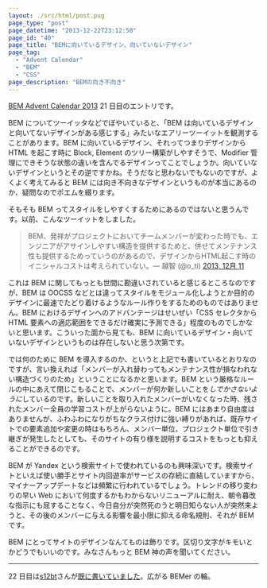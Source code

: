 ```yaml
---
layout: ./src/html/post.pug
page_type: "post"
page_datetime: "2013-12-22T23:12:50"
page_id: "40"
page_title: "BEMに向いているデザイン、向いていないデザイン"
page_tag:
  - "Advent Calendar"
  - "BEM"
  - "CSS"
page_description: "BEMの向き不向き"
---
```


[BEM Advent Calendar 2013](http://www.adventar.org/calendars/61) 21 日目のエントリです。

BEM についてツーイッタなどでぼやいていると、「BEM は向いているデザインと向いてないデザインがある感じする」みたいなエアリーツーイットを観測することがあります。BEM に向いているデザイン、それってつまりデザインから HTML を起こす時に Block, Element のツリー構築がしやすそうで、Modifier 管理にできそうな状態の違いを含んでるデザインってことでしょうか。向いていないデザインというとその逆ですかね。そうだなと思わないでもないのですが、よくよく考えてみると BEM には向き不向きなデザインというものが本当にあるのか、疑問なのでポエムを綴ります。

そもそも BEM ってスタイルをしやすくするためにあるのではないと思うんです。以前、こんなツーイットをしました。

<blockquote class="twitter-tweet" lang="ja">BEM、発祥がプロジェクトにおいてチームメンバーが変わった時でも、エンジニアがアサインしやすい構造を提供するためと、併せてメンテナンス性も提供するためっていうのがあるので、デザインからHTML起こす時のイニシャルコストは考えられていない。&mdash; 越智 (@o_ti) <a href="https://twitter.com/o_ti/statuses/410800531091640320">2013, 12月 11</a></blockquote>
<script async src="//platform.twitter.com/widgets.js" charset="utf-8"></script>

これは BEM に関してもっとも世間に勘違いされていると感じるところなのですが、BEM は OOCSS などとは違ってスタイルをモジュール化しようとか目的のデザインに最速でたどり着けるようなルール作りをするためのものではありません。BEM におけるデザインへのアドバンテージはせいぜい「CSS セレクタから HTML 要素への適応範囲をできるだけ確実に予測できる」程度のものでしかないと思います。こういった面から見ても、BEM に向いているデザイン・向いていないデザインというものは存在しないと思う次第です。

では何のために BEM を導入するのか、というと上記でも書いているとおりなのですが、言い換えれば「メンバーが入れ替わってもメンテナンス性が損なわれない構造づくりのため」ということになるかと思います。BEM という厳格なルールの中にあえて閉じこもることで、メンバーが何か新しいことを*しでかさないように*しているのです。新しいことを取り入れたメンバーがいなくなった時、残されたメンバー全員の学習コストが上がらないように。BEM にはあまり自由度はありませんが、ふわふわになりがちなクラス付けに強い縛りがあれば、既存サイトでの要素追加や変更の時はもちろん、メンバー単位、プロジェクト単位で引き継ぎが発生したとしても、そのサイトの有り様を説明するコストをもっとも抑えることができるのです。

BEM が Yandex という検索サイトで使われているのも興味深いです。検索サイトといえば使い勝手とサイト内回遊率がサービスの存続に直結していますから、マイナーアップデートなどは頻繁に行われているでしょう。トレンドの移り変わりの早い Web において何度するかもわからないリニューアルに耐え、朝令暮改な指示にも屈することなく、今日自分が突然死のうと明日知らない人が突然来ようと、その後のメンバーに与える影響を最小限に抑える命名規則、それが BEM です。

BEM にとってサイトのデザインなんてものは飾りです。区切り文字がキモいとかどうでもいいのです。みなさんもっと BEM 神の声を聞いてください。

---

22 日目は[s12bt](http://www.adventar.org/users/1640)さんが[既に書いていました](http://blog.obentoba.co/entry/2013/12/22/bem)。広がる BEMer の輪。
